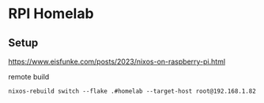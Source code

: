 # RPI Homelab

## Setup

https://www.eisfunke.com/posts/2023/nixos-on-raspberry-pi.html


remote build

```
nixos-rebuild switch --flake .#homelab --target-host root@192.168.1.82
```
